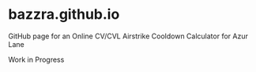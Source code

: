# bazzra.github.io
GitHub page for an Online CV/CVL Airstrike Cooldown Calculator for Azur Lane

Work in Progress
